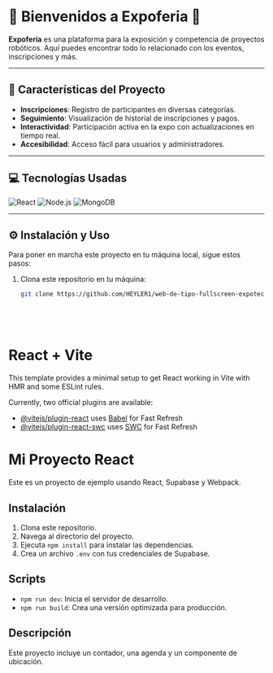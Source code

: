 # 🎉 **Bienvenidos a Expoferia** 🎉

**Expoferia** es una plataforma para la exposición y competencia de proyectos robóticos. Aquí puedes encontrar todo lo relacionado con los eventos, inscripciones y más.

---

## 🚀 **Características del Proyecto**
- **Inscripciones**: Registro de participantes en diversas categorías.
- **Seguimiento**: Visualización de historial de inscripciones y pagos.
- **Interactividad**: Participación activa en la expo con actualizaciones en tiempo real.
- **Accesibilidad**: Acceso fácil para usuarios y administradores.

---

## 💻 **Tecnologías Usadas**
![React](https://img.shields.io/badge/React-61DAFB?style=for-the-badge&logo=react&logoColor=black)
![Node.js](https://img.shields.io/badge/Node.js-8CC84B?style=for-the-badge&logo=node.js&logoColor=white)
![MongoDB](https://img.shields.io/badge/MongoDB-47A248?style=for-the-badge&logo=mongodb&logoColor=white)

---

## ⚙️ **Instalación y Uso**

Para poner en marcha este proyecto en tu máquina local, sigue estos pasos:

1. Clona este repositorio en tu máquina:
   ```bash
   git clone https://github.com/HEYLER1/web-de-tipo-fullscreen-expotec-unaj.git






# React + Vite

This template provides a minimal setup to get React working in Vite with HMR and some ESLint rules.

Currently, two official plugins are available:

- [@vitejs/plugin-react](https://github.com/vitejs/vite-plugin-react/blob/main/packages/plugin-react/README.md) uses [Babel](https://babeljs.io/) for Fast Refresh
- [@vitejs/plugin-react-swc](https://github.com/vitejs/vite-plugin-react-swc) uses [SWC](https://swc.rs/) for Fast Refresh

# Mi Proyecto React

Este es un proyecto de ejemplo usando React, Supabase y Webpack.

## Instalación

1. Clona este repositorio.
2. Navega al directorio del proyecto.
3. Ejecuta `npm install` para instalar las dependencias.
4. Crea un archivo `.env` con tus credenciales de Supabase.

## Scripts

- `npm run dev`: Inicia el servidor de desarrollo.
- `npm run build`: Crea una versión optimizada para producción.

## Descripción

Este proyecto incluye un contador, una agenda y un componente de ubicación.
